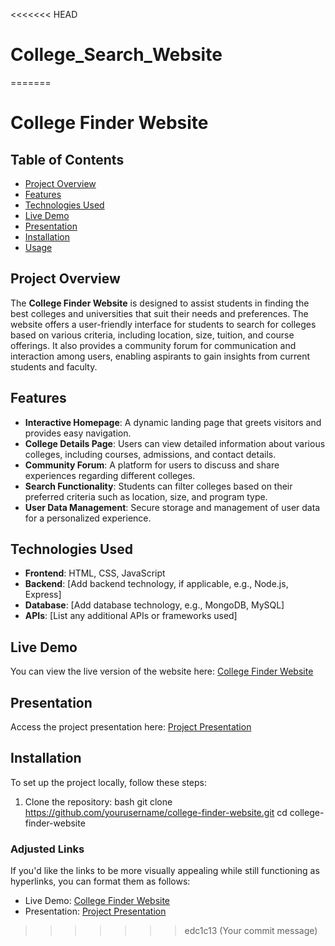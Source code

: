 <<<<<<< HEAD
# College_Search_Website
=======
# College Finder Website

## Table of Contents
- [Project Overview](#project-overview)
- [Features](#features)
- [Technologies Used](#technologies-used)
- [Live Demo](#live-demo)
- [Presentation](#presentation)
- [Installation](#installation)
- [Usage](#usage)

## Project Overview
The **College Finder Website** is designed to assist students in finding the best colleges and universities that suit their needs and preferences. The website offers a user-friendly interface for students to search for colleges based on various criteria, including location, size, tuition, and course offerings. It also provides a community forum for communication and interaction among users, enabling aspirants to gain insights from current students and faculty.

## Features
- **Interactive Homepage**: A dynamic landing page that greets visitors and provides easy navigation.
- **College Details Page**: Users can view detailed information about various colleges, including courses, admissions, and contact details.
- **Community Forum**: A platform for users to discuss and share experiences regarding different colleges.
- **Search Functionality**: Students can filter colleges based on their preferred criteria such as location, size, and program type.
- **User Data Management**: Secure storage and management of user data for a personalized experience.

## Technologies Used
- **Frontend**: HTML, CSS, JavaScript
- **Backend**: [Add backend technology, if applicable, e.g., Node.js, Express]
- **Database**: [Add database technology, e.g., MongoDB, MySQL]
- **APIs**: [List any additional APIs or frameworks used]

## Live Demo
You can view the live version of the website here: [College Finder Website](https://sage-brigadeiros-6d074a.netlify.app)

## Presentation
Access the project presentation here: [Project Presentation](https://www.canva.com/design/DAFi9NwpJfY/Mo0R8184z0AqZxKrsebn_w/edit?utm_content=DAFi9NwpJfY&utm_campaign=designshare&utm_medium=link2&utm_source=sharebutton)

## Installation
To set up the project locally, follow these steps:

1. Clone the repository:
   bash
   git clone https://github.com/yourusername/college-finder-website.git
   cd college-finder-website

### Adjusted Links
If you'd like the links to be more visually appealing while still functioning as hyperlinks, you can format them as follows:

- Live Demo: [College Finder Website](https://sage-brigadeiros-6d074a.netlify.app)
- Presentation: [Project Presentation](https://www.canva.com/design/DAFi9NwpJfY/Mo0R8184z0AqZxKrsebn_w/edit?utm_content=DAFi9NwpJfY&utm_campaign=designshare&utm_medium=link2&utm_source=sharebutton)

>>>>>>> edc1c13 (Your commit message)
